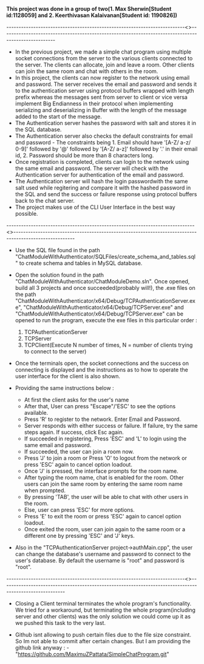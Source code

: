 **This project was done in a group of two(1. Max Sherwin[Student id:1128059] and 2. Keerthivasan Kalaivanan[Student id: 1190826])**

-------------------------------------------------------------------------<<Chat Module With Authenticator>>----------------------------------------------------------------------------------------------------

- In the previous project, we made a simple chat program using multiple socket connections from the server to the various clients connected to the server. The clients can allocate, join and leave a room. Other clients can join the same room and chat with others in the room. 
- In this project, the clients can now register to the network using email and password. The server receives the email and password and sends it to the authentication server using protocol buffers wrapped with length prefix whereas the messages sent from server to client or vice versa implement Big Endianness in their protocol when implementing serializing and deserializing in Buffer with the length of the message added to the start of the message.
- The Authentication server hashes the password with salt and stores it in the SQL database. 
- The Authentication server also checks the default constraints for email and password - The constraints being 1. Email should have '[A-Z/ a-z/ 0-9]' followed by '@' followed by '[A-Z/ a-z]' followed by '.'  in their email id, 2. Password should be more than 8 characters long.
- Once registration is completed, clients can login to the network using the same email and password. The server will check with the Authentication server for authentication of the email and password.
- The Authentication server will hash the login passwordwith the same salt used while regitering and compare it with the hashed password in the SQL and send the success or failure response using protocol buffers back to the chat server.
- The project makes use of the CLI User Interface in the best way possible.

-----------------------------------------------------------------------------<<How to build and use it>>-------------------------------------------------------------------------------------------------------

- Use the SQL file found in the path "ChatModuleWithAuthenticator/SQLFiles/create_schema_and_tables.sql" to create schema and tables in MySQL database.
- Open the solution found in the path "ChatModuleWithAuthenticator/ChatModuleDemo.sln". Once opened, build all 3 projects and once succeeded(probably will!), the .exe files on the path "ChatModuleWithAuthenticator/x64/Debug/TCPAuthenticationServer.exe", "ChatModuleWithAuthenticator/x64/Debug/TCPServer.exe" and "ChatModuleWithAuthenticator/x64/Debug/TCPServer.exe" can be opened to run the program, execute the exe files in this particular order :
	1. TCPAuthenticationServer
	2. TCPServer
	3. TCPClient(Execute N number of times, N = number of clients trying to connect to the server) 
- Once the terminals open, the socket connections and the success on connecting is displayed and the instructions as to how to operate the user interface for the client is also shown.
- Providing the same instructions below :
	- At first the client asks for the user's name
	- After that, User can press "Escape"/'ESC' to see the options available.
	- Press 'R' to register to the network. Enter Email and Password. 
	- Server responds with either success or failure. If failure, try the same steps again. If success, click Esc again. 
	- If succeeded in registering, Press 'ESC' and 'L' to login using the same email and password.
	- If succeeded, the user can join a room now.
	- Press 'J' to join a room or Press 'O' to logout from the network or press 'ESC' again to cancel option loadout.
	- Once 'J' is pressed, the interface prompts for the room name.
	- After typing the room name, chat is enabled for the room. Other users can join the same room by entering the same room name when prompted.
	- By pressing 'TAB', the user will be able to chat with other users in the room. 
	- Else, user can press 'ESC' for more options. 
	- Press 'E' to exit the room or press 'ESC' again to cancel option loadout.
	- Once exited the room, user can join again to the same room or a different one by pressing 'ESC' and 'J' keys.

- Also in the "TCPAuthenticationServer project->authMain.cpp", the user can change the database's username and password to connect to the user's database. By default the username is "root" and password is "root".

-------------------------------------------------------------------------<<Limitations of the project>>--------------------------------------------------------------------------------------------------------

- Closing a Client terminal terminates the whole program's functionality. We tried for a workaround, but terminating the whole program(including server and other clients) was the only solution we could come up it as we pushed this task to the very last. 

- Github isnt allowing to push certain files due to the file size constraint. So Im not able to commit after certain changes. But I am providing the github link anyway :
	-"https://github.com/MaximuZPattata/SimpleChatProgram.git"